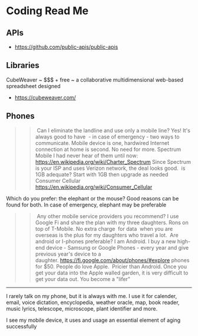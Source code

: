 # Coding Read Me

## APIs

* https://github.com/public-apis/public-apis

## Libraries

CubeWeaver ~ $$$ + free ~ a collaborative multidimensional web-based spreadsheet designed
* https://cubeweaver.com/


## Phones

>> Can I eliminate the landline and use only a mobile line? 
Yes!
It's always good to have  - in case of emergency - two ways to communicate. Mobile device is one, hardwired Internet connection at home is second. No need for more.
>> Spectrum Mobile
I had never hear of them until now: https://en.wikipedia.org/wiki/Charter_Spectrum
Since Spectrum is your ISP and uses Verizon network, the deal looks good.
>> is 1GB adequate?
Start with 1GB then upgrade as needed
>> Consumer Cellular
https://en.wikipedia.org/wiki/Consumer_Cellular

Which do you prefer: the elephant or the mouse? Good reasons can be found for both. In case of emergency, elephant may be preferable 
>> Any other mobile service providers you recommend?
I use Google Fi and share the plan with my three daughters. Rons on top of T-Mobile. No extra charge  for data  when you are overseas is the plus for my daughters who travel a lot.
>> Are android or I-phones preferable?
I am Android. I buy a new high-end device - Samsung or Google Phones - every year and give previous year's device to a daughter. https://fi.google.com/about/phones/#explore phones for $50.
People do love Apple.  Pricier than Android. Once you get your data into the Apple walled garden, it is very difficult to get your data out. You become a "lifer"
***
I rarely talk on my phone, but it is always with me. I use it for calender, email, voice dictation, encyclopedia, weather oracle, map, book reader, music lyrics, telescope, microscope, plant identifier and more. 

I see my mobile device, it uses and usage an essential element of aging successfully 
